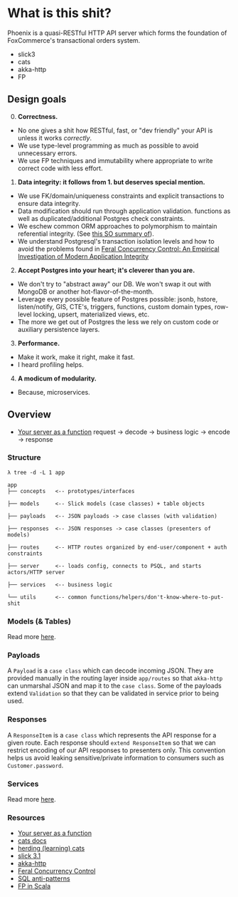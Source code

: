 # What is this shit?

Phoenix is a quasi-RESTful HTTP API server which forms the foundation of
FoxCommerce's transactional orders system.

- slick3
- cats
- akka-http
- FP

## Design goals

0. **Correctness.**

  * No one gives a shit how RESTful, fast, or "dev friendly" your API is unless it works *correctly*.
  * We use type-level programming as much as possible to avoid
    unnecessary errors.
  * We use FP techniques and immutability where appropriate to write
    correct code with less effort.

1. **Data integrity: it follows from 1. but deserves special mention.**

  * We use FK/domain/uniqueness constraints and explicit transactions to ensure data integrity.
  * Data modification should run through application validation.
    functions as well as duplicated/additional Postgres check constraints.
  * We eschew common ORM approaches to polymorphism to maintain
    referential integrity. (See [this SO summary of](http://stackoverflow.com/a/922341)).
  * We understand Postgresql's transaction isolation levels and how to
    avoid the problems found in [Feral Concurrency Control: An Empirical Investigation of Modern Application Integrity](http://www.bailis.org/papers/feral-sigmod2015.pdf)

2. **Accept Postgres into your heart; it's cleverer than you are.**

  * We don't try to "abstract away" our DB. We won't swap it out with
    MongoDB or another hot-flavor-of-the-month.
  * Leverage every possible feature of Postgres possible: jsonb,
    hstore, listen/notify, GIS, CTE's, triggers, functions, custom
    domain types, row-level locking, upsert, materialized views, etc.
  * The more we get out of Postgres the less we rely on custom code
    or auxiliary persistence layers.

3. **Performance.**

  * Make it work, make it right, make it fast.
  * I heard profiling helps.

4. **A modicum of modularity.**

  * Because, microservices.

## Overview

- [Your server as a function](http://monkey.org/~marius/funsrv.pdf)
  request -> decode -> business logic -> encode -> response

### Structure

```
λ tree -d -L 1 app

app
├── concepts   <-- prototypes/interfaces

├── models     <-- Slick models (case classes) + table objects

├── payloads   <-- JSON payloads -> case classes (with validation)

├── responses  <-- JSON responses -> case classes (presenters of models)

├── routes     <-- HTTP routes organized by end-user/component + auth constraints

├── server     <-- loads config, connects to PSQL, and starts actors/HTTP server

├── services   <-- business logic

└── utils      <-- common functions/helpers/don't-know-where-to-put-shit
```

### Models (& Tables)

Read more [here](app/models/README.md).

### Payloads

A `Payload` is a `case class` which can decode incoming JSON. They are provided manually in the routing layer inside `app/routes` so that `akka-http` can unmarshal JSON and map it to the `case class`. Some of the payloads extend `Validation` so that they can be validated in service prior to being used.

### Responses

A `ResponseItem` is a `case class` which represents the API response for
a given route. Each response should `extend ResponseItem` so that we can
restrict encoding of our API responses to presenters only. This
convention helps us avoid leaking sensitive/private information to
consumers such as `Customer.password`.

### Services

Read more [here](app/services/README.md).

### Resources

- [Your server as a function](http://monkey.org/~marius/funsrv.pdf)
- [cats docs](http://non.github.io/cats//index.html)
- [herding (learning) cats](http://eed3si9n.com/herding-cats/index.html)
- [slick 3.1](http://slick.typesafe.com/doc/3.1.0/)
- [akka-http](http://doc.akka.io/docs/akka-stream-and-http-experimental/2.0.2/scala/http/index.html)
- [Feral Concurrency Control](http://www.bailis.org/papers/feral-sigmod2015.pdf)
- [SQL anti-patterns](https://pragprog.com/book/bksqla/sql-antipatterns)
- [FP in Scala](https://www.manning.com/books/functional-programming-in-scala)
